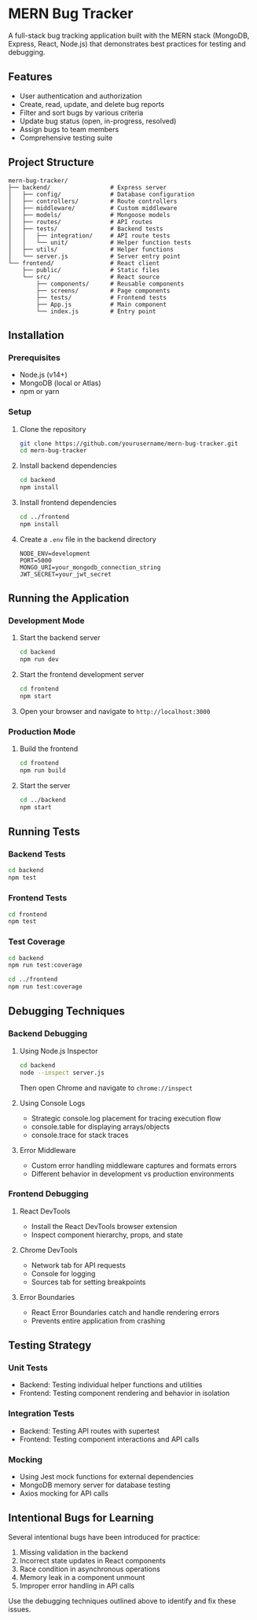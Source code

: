 # MERN Bug Tracker

A full-stack bug tracking application built with the MERN stack (MongoDB, Express, React, Node.js) that demonstrates best practices for testing and debugging.

## Features

- User authentication and authorization
- Create, read, update, and delete bug reports
- Filter and sort bugs by various criteria
- Update bug status (open, in-progress, resolved)
- Assign bugs to team members
- Comprehensive testing suite

## Project Structure

```
mern-bug-tracker/
├── backend/                 # Express server
│   ├── config/              # Database configuration
│   ├── controllers/         # Route controllers
│   ├── middleware/          # Custom middleware
│   ├── models/              # Mongoose models
│   ├── routes/              # API routes
│   ├── tests/               # Backend tests
│   │   ├── integration/     # API route tests
│   │   └── unit/            # Helper function tests
│   ├── utils/               # Helper functions
│   └── server.js            # Server entry point
└── frontend/                # React client
    ├── public/              # Static files
    └── src/                 # React source
        ├── components/      # Reusable components
        ├── screens/         # Page components
        ├── tests/           # Frontend tests
        ├── App.js           # Main component
        └── index.js         # Entry point
```

## Installation

### Prerequisites

- Node.js (v14+)
- MongoDB (local or Atlas)
- npm or yarn

### Setup

1. Clone the repository
   ```bash
   git clone https://github.com/yourusername/mern-bug-tracker.git
   cd mern-bug-tracker
   ```

2. Install backend dependencies
   ```bash
   cd backend
   npm install
   ```

3. Install frontend dependencies
   ```bash
   cd ../frontend
   npm install
   ```

4. Create a `.env` file in the backend directory
   ```
   NODE_ENV=development
   PORT=5000
   MONGO_URI=your_mongodb_connection_string
   JWT_SECRET=your_jwt_secret
   ```

## Running the Application

### Development Mode

1. Start the backend server
   ```bash
   cd backend
   npm run dev
   ```

2. Start the frontend development server
   ```bash
   cd frontend
   npm start
   ```

3. Open your browser and navigate to `http://localhost:3000`

### Production Mode

1. Build the frontend
   ```bash
   cd frontend
   npm run build
   ```

2. Start the server
   ```bash
   cd ../backend
   npm start
   ```

## Running Tests

### Backend Tests

```bash
cd backend
npm test
```

### Frontend Tests

```bash
cd frontend
npm test
```

### Test Coverage

```bash
cd backend
npm run test:coverage

cd ../frontend
npm run test:coverage
```

## Debugging Techniques

### Backend Debugging

1. Using Node.js Inspector
   ```bash
   cd backend
   node --inspect server.js
   ```
   Then open Chrome and navigate to `chrome://inspect`

2. Using Console Logs
   - Strategic console.log placement for tracing execution flow
   - console.table for displaying arrays/objects
   - console.trace for stack traces

3. Error Middleware
   - Custom error handling middleware captures and formats errors
   - Different behavior in development vs production environments

### Frontend Debugging

1. React DevTools
   - Install the React DevTools browser extension
   - Inspect component hierarchy, props, and state

2. Chrome DevTools
   - Network tab for API requests
   - Console for logging
   - Sources tab for setting breakpoints

3. Error Boundaries
   - React Error Boundaries catch and handle rendering errors
   - Prevents entire application from crashing

## Testing Strategy

### Unit Tests

- Backend: Testing individual helper functions and utilities
- Frontend: Testing component rendering and behavior in isolation

### Integration Tests

- Backend: Testing API routes with supertest
- Frontend: Testing component interactions and API calls

### Mocking

- Using Jest mock functions for external dependencies
- MongoDB memory server for database testing
- Axios mocking for API calls

## Intentional Bugs for Learning

Several intentional bugs have been introduced for practice:

1. Missing validation in the backend
2. Incorrect state updates in React components
3. Race condition in asynchronous operations
4. Memory leak in a component unmount
5. Improper error handling in API calls

Use the debugging techniques outlined above to identify and fix these issues.
